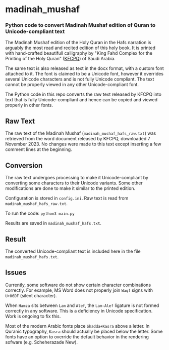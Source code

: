 # madinah_mushaf
### Python code to convert Madinah Mushaf edition of Quran to Unicode-compliant text

The Madinah Mushaf edition of the Holy Quran in the Hafs narration is arguably the most read and recited edition of this holy book. It is printed with hand-crafted beautifull calligraphy by "King Fahd Complex for the Printing of the Holy Quran" ([KFCPQ](https://dm.qurancomplex.gov.sa/en/)) of Saudi Arabia.

The same text is also released as text in the docx format, with a custom font attached to it. The font is claimed to be a Unicode font, however it overrides several Unicode characters and is not fully Unicode compliant. The text cannot be properly viewed in any other Unicode-compliant font.

The Python code in this repo converts the raw text released by KFCPQ into text that is fully Unicode-compliant and hence can be copied and viewed properly in other fonts.

## Raw Text
The raw text of the Madinah Mushaf (`madinah_mushaf_hafs_raw.txt`) was retrieved from the word document released by KFCPQ, downloaded 7 November 2023. No changes were made to this text except inserting a few comment lines at the beginning.

## Conversion
The raw text undergoes processing to make it Unicode-compliant by converting some characters to their Unicode variants. Some other modifications are done to make it similar to the printed edition.

Configuration is stored in `config.ini`. Raw text is read from `madinah_mushaf_hafs_raw.txt`.

To run the code:
`python3 main.py`

Results are saved in `madinah_mushaf_hafs.txt`.

## Result
The converted Unicode-compliant text is included here in the file `madinah_mushaf_hafs.txt`.

## Issues
Currently, some software do not show certain character combinations correctly. For example, MS Word does not properly join `Waqf` signs with `U+06DF` (silent character).

When `Hamza` sits between `Lam` and `Alef`, the `Lam-Alef` ligature is not formed correctly in any software. This is a deficiency in Unicode specification. Work is ongoing to fix this.

Most of the modern Arabic fonts place `Shadda+Kasra` above a letter. In Quranic typography, `Kasra` should actually be placed below the letter. Some fonts have an option to override the default behavior in the rendering sofware (e.g. Scheherazade New).
